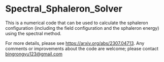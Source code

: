 # Spectral_Sphaleron_Solver
This is a numerical code that can be used to calculate the sphaleron configuration (including the field configuration and the sphaleron energy) using the spectral method.

For more details, please see https://arxiv.org/abs/2307.04713.
Any comments or improvements about the code are welcome; please contact bingrongyu123@gmail.com
